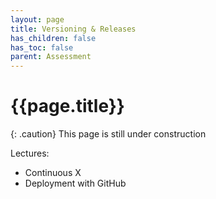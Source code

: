 ```yaml
---
layout: page
title: Versioning & Releases
has_children: false
has_toc: false
parent: Assessment
---
```


# {{page.title}}

{: .caution}
This page is still under construction

Lectures:
- Continuous X
- Deployment with GitHub